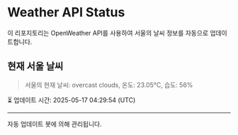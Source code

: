 
# Weather API Status

이 리포지토리는 OpenWeather API를 사용하여 서울의 날씨 정보를 자동으로 업데이트합니다.

## 현재 서울 날씨
> 서울의 현재 날씨: overcast clouds, 온도: 23.05°C, 습도: 56%

⏳ 업데이트 시간: 2025-05-17 04:29:54 (UTC)

---
자동 업데이트 봇에 의해 관리됩니다.
